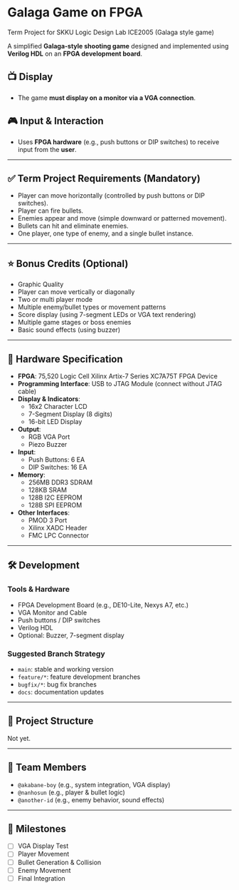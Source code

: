 # Galaga Game on FPGA
Term Project for SKKU Logic Design Lab ICE2005 (Galaga style game)


A simplified **Galaga-style shooting game** designed and implemented using **Verilog HDL** on an **FPGA development board**.

## 📺 Display

- The game **must display on a monitor via a VGA connection**.

## 🎮 Input & Interaction

- Uses **FPGA hardware** (e.g., push buttons or DIP switches) to receive input from the **user**.

---

## ✅ Term Project Requirements (Mandatory)

- Player can move horizontally (controlled by push buttons or DIP switches).
- Player can fire bullets.
- Enemies appear and move (simple downward or patterned movement).
- Bullets can hit and eliminate enemies.
- One player, one type of enemy, and a single bullet instance.

---

## ⭐ Bonus Credits (Optional)

- Graphic Quality
- Player can move vertically or diagonally
- Two or multi player mode
- Multiple enemy/bullet types or movement patterns
- Score display (using 7-segment LEDs or VGA text rendering)
- Multiple game stages or boss enemies
- Basic sound effects (using buzzer)

---

## 🧰 Hardware Specification

- **FPGA**: 75,520 Logic Cell Xilinx Artix-7 Series XC7A75T FPGA Device
- **Programming Interface**: USB to JTAG Module (connect without JTAG cable)
- **Display & Indicators**:
  - 16x2 Character LCD
  - 7-Segment Display (8 digits)
  - 16-bit LED Display
- **Output**:
  - RGB VGA Port
  - Piezo Buzzer
- **Input**:
  - Push Buttons: 6 EA
  - DIP Switches: 16 EA
- **Memory**:
  - 256MB DDR3 SDRAM
  - 128KB SRAM
  - 128B I2C EEPROM
  - 128B SPI EEPROM
- **Other Interfaces**:
  - PMOD 3 Port
  - Xilinx XADC Header
  - FMC LPC Connector
 
---

## 🛠 Development

### Tools & Hardware
- FPGA Development Board (e.g., DE10-Lite, Nexys A7, etc.)
- VGA Monitor and Cable
- Push buttons / DIP switches
- Verilog HDL
- Optional: Buzzer, 7-segment display

### Suggested Branch Strategy
- `main`: stable and working version
- `feature/*`: feature development branches
- `bugfix/*`: bug fix branches
- `docs`: documentation updates

---

## 📂 Project Structure
Not yet.


---

## 🤝 Team Members

- `@akabane-boy` (e.g., system integration, VGA display)
- `@nanhosun` (e.g., player & bullet logic)
- `@another-id` (e.g., enemy behavior, sound effects)

---

## 📅 Milestones

- [ ] VGA Display Test
- [ ] Player Movement
- [ ] Bullet Generation & Collision
- [ ] Enemy Movement
- [ ] Final Integration
